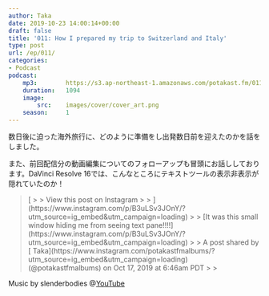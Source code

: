 ```yaml
---
author: Taka
date: 2019-10-23 14:00:14+00:00
draft: false
title: '011: How I prepared my trip to Switzerland and Italy'
type: post
url: /ep/011/
categories:
- Podcast
podcast:
    mp3:        https://s3.ap-northeast-1.amazonaws.com/potakast.fm/011.m4a
    duration:   1094
    image:
        src:    images/cover/cover_art.png
    season:     1
---
```





数日後に迫った海外旅行に、どのように準備をし出発数日前を迎えたのかを話をしました。







また、前回配信分の動画編集についてのフォローアップも冒頭にお話ししております。DaVinci Resolve 16では、こんなところにテキストツールの表示非表示が隠れていたのか！







<blockquote>[
> 
> View this post on Instagram
> 
> ](https://www.instagram.com/p/B3uLSv3JOnY/?utm_source=ig_embed&utm_campaign=loading)
> 
> [It was this small window hiding me from seeing text pane!!!!](https://www.instagram.com/p/B3uLSv3JOnY/?utm_source=ig_embed&utm_campaign=loading)
> 
> A post shared by [ Taka](https://www.instagram.com/potakastfmalbums/?utm_source=ig_embed&utm_campaign=loading) (@potakastfmalbums) on Oct 17, 2019 at 6:46am PDT
> 
> </blockquote>







Music by slenderbodies @[YouTube](https://www.youtube.com/channel/UCDRGxJ2e4K9eyncdXbFcYhw)




